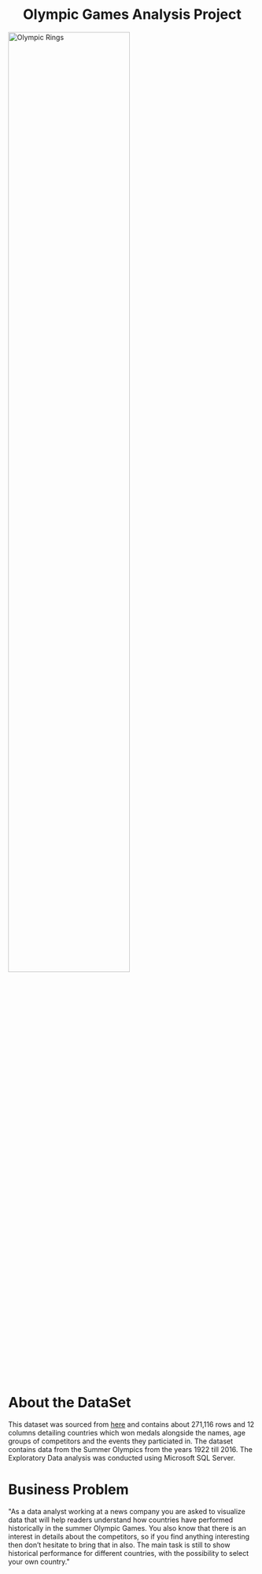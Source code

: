 <h1 align="center">Olympic Games Analysis Project</h1>

<img align="center" src="https://images.unsplash.com/photo-1569517282132-25d22f4573e6?ixlib=rb-4.0.3&ixid=MnwxMjA3fDB8MHxzZWFyY2h8MXx8b2x5bXBpYyUyMGdhbWVzfGVufDB8fDB8fA%3D%3D&w=1000&q=80" 
     alt="Olympic Rings"  width="70%" />
  
  
<h1 align="left">About the DataSet</h1>
<p align="left"> This dataset was sourced from <a href="https://www.dropbox.com/s/3sxwx52o3x8ozj7/olympic_games.bak?dl=0">here</a> and contains about 271,116 rows 
  and 12 columns detailing countries which won medals alongside the names, age groups of competitors and the events they particiated in. The dataset contains data from the Summer Olympics from the years 1922 till 2016. The Exploratory Data analysis was conducted using Microsoft SQL Server.</p>
  
 
 <h1>Business Problem</h1>
 <p>"As a data analyst working at a news company you are asked to visualize data that will help readers understand how countries have performed historically in the summer Olympic Games.
You also know that there is an interest in details about the competitors, so if you find anything interesting then don’t hesitate to bring that in also. 
The main task is still to show historical performance for different countries, with the possibility to select your own country."</p>
